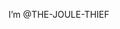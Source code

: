 I’m @THE-JOULE-THIEF


<!---
THE-JOULE-THIEF/THE-JOULE-THIEF is a ✨ special ✨ repository because its `README.md` (this file) appears on your GitHub profile.
You can click the Preview link to take a look at your changes.
--->
